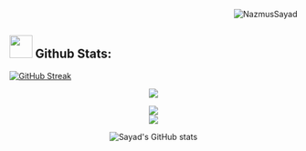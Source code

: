 <p align="right" ><img src="https://komarev.com/ghpvc/?username=NazmusSayad&label=Profile%20views&color=0e75b6&style=flat" alt="NazmusSayad"/></p>

## <img src="https://media.giphy.com/media/ZCN6F3FAkwsyOGU2RS/giphy.gif" width="40"> **Github Stats:**


[![GitHub Streak](https://github-readme-streak-stats.herokuapp.com?user=NazmusSayad&theme=onedark&date_format=M%20j%5B%2C%20Y%5D&dates=737373&ring=DD8484&fire=E25822&stroke=DDDDDD&currStreakNum=DD0D4F&currStreakLabel=A6A6A6&background=0D1117)](https://git.io/streak-stats)

<p align="center">
   <img align="center" src="https://github-readme-streak-stats.herokuapp.com/?user=NazmusSayad&theme=algolia&hide_border=true"/>
</p>

 <p align="center">
  <a href="https://github.com/NazmusSayad">
    <img align="center" src="https://github-readme-stats.anuraghazra1.vercel.app/api/top-langs/?username=NazmusSayad&layout=compact&theme=algolia&langs_count=6" />
  </a>
    
  <br />
    
  <a href="https://github.com/NazmusSayad">
    <img align="center" src="https://activity-graph.herokuapp.com/graph?username=NazmusSayad&theme=react-dark&hide_title=true&hide_border=true&area=true" />
  </a>
    
  <br />
    <div  align="center"  >

  ![Sayad's GitHub stats](https://github-readme-stats.vercel.app/api?username=NazmusSayad&show_icons=true&theme=algolia)

</div>

</p>
